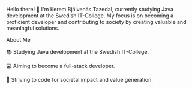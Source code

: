 Hello there! 👋 I'm Kerem Bjälvenäs Tazedal, currently studying Java development at the Swedish IT-College. My focus is on becoming a proficient developer and contributing to society by creating valuable and meaningful solutions.

About Me

📚 Studying Java development at the Swedish IT-College.

💻 Aiming to become a full-stack developer.

🚀 Striving to code for societal impact and value generation.

